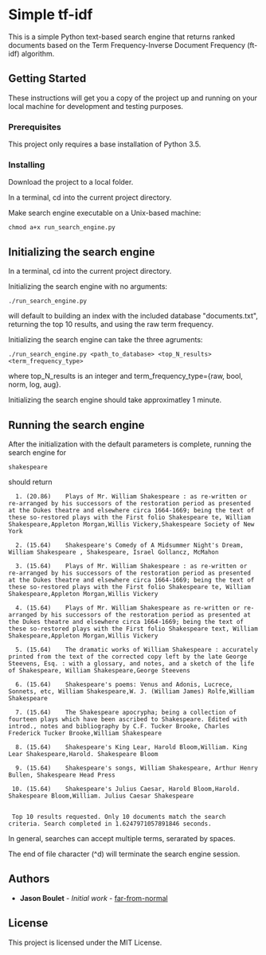 # Simple tf-idf

This is a simple Python text-based search engine that returns ranked documents based on the Term Frequency-Inverse Document Frequency (ft-idf) algorithm.

## Getting Started

These instructions will get you a copy of the project up and running on your local machine for development and testing purposes.

### Prerequisites

This project only requires a base installation of Python 3.5.

### Installing

Download the project to a local folder.

In a terminal, cd into the current project directory.

Make search engine executable on a Unix-based machine:

```
chmod a+x run_search_engine.py
```

## Initializing the search engine

In a terminal, cd into the current project directory.

Initializing the search engine with no arguments:

```
./run_search_engine.py
```

will default to building an index with the included database "documents.txt", returning the top 10 results, and using the raw term frequency.

Initializing the search engine can take the three agruments:

```
./run_search_engine.py <path_to_database> <top_N_results> <term_frequency_type>
```
where top_N_results is an integer and term_frequency_type={raw, bool, norm, log, aug}.

Initializing the search engine should take approximatley 1 minute.

## Running the search engine

After the initialization with the default parameters is complete, running the search engine for 

```
shakespeare
```

should return

```
  1. (20.86)	Plays of Mr. William Shakespeare : as re-written or re-arranged by his successors of the restoration period as presented at the Dukes theatre and elsewhere circa 1664-1669; being the text of these so-restored plays with the First folio Shakespeare te, William Shakespeare,Appleton Morgan,Willis Vickery,Shakespeare Society of New York

  2. (15.64)	Shakespeare's Comedy of A Midsummer Night's Dream, William Shakespeare , Shakespeare, Israel Gollancz, McMahon

  3. (15.64)	Plays of Mr. William Shakespeare : as re-written or re-arranged by his successors of the restoration period as presented at the Dukes theatre and elsewhere circa 1664-1669; being the text of these so-restored plays with the First folio Shakespeare te, William Shakespeare,Appleton Morgan,Willis Vickery

  4. (15.64)	Plays of Mr. William Shakespeare as re-written or re-arranged by his successors of the restoration period as presented at the Dukes theatre and elsewhere circa 1664-1669; being the text of these so-restored plays with the First folio Shakespeare text, William Shakespeare,Appleton Morgan,Willis Vickery

  5. (15.64)	The dramatic works of William Shakespeare : accurately printed from the text of the corrected copy left by the late George Steevens, Esq. : with a glossary, and notes, and a sketch of the life of Shakespeare, William Shakespeare,George Steevens

  6. (15.64)	Shakespeare's poems: Venus and Adonis, Lucrece, Sonnets, etc, William Shakespeare,W. J. (William James) Rolfe,William Shakespeare

  7. (15.64)	The Shakespeare apocrypha; being a collection of fourteen plays which have been ascribed to Shakespeare. Edited with introd., notes and bibliography by C.F. Tucker Brooke, Charles Frederick Tucker Brooke,William Shakespeare

  8. (15.64)	Shakespeare's King Lear, Harold Bloom,William. King Lear Shakespeare,Harold. Shakespeare Bloom

  9. (15.64)	Shakespeare's songs, William Shakespeare, Arthur Henry Bullen, Shakespeare Head Press

 10. (15.64)	Shakespeare's Julius Caesar, Harold Bloom,Harold. Shakespeare Bloom,William. Julius Caesar Shakespeare


 Top 10 results requested. Only 10 documents match the search criteria. Search completed in 1.6247971057891846 seconds.
```

In general, searches can accept multiple terms, serarated by spaces.

The end­ of­ file character (^d) will terminate the search engine session.

## Authors

* **Jason Boulet** - *Initial work* - [far-from-normal](https://github.com/far-from-normal)


## License

This project is licensed under the MIT License.